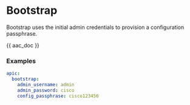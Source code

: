 # Bootstrap

Bootstrap uses the initial admin credentials to provision a configuration passphrase.

{{ aac_doc }}

### Examples

```yaml
apic:
  bootstrap:
    admin_username: admin
    admin_password: cisco
    config_passphrase: cisco123456
```
